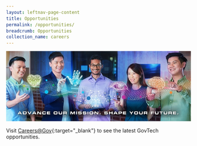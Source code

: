 ```yaml
---
layout: leftnav-page-content
title: Opportunities
permalink: /opportunities/
breadcrumb: Opportunities
collection_name: careers
---
```


![GovTech Opportunities](/images/careers/GovTech-Opportunities.jpeg)

Visit [Careers@Gov](https://go.gov.sg/govtechjobs){:target="_blank"} to see the latest GovTech opportunities. 
